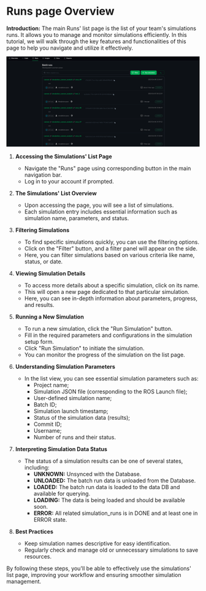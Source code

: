 # Runs page Overview

**Introduction:**
The main Runs' list page is the list of your team's simulations runs. It allows you to manage and monitor simulations efficiently. In this tutorial, we will walk through the key features and functionalities of this page to help you navigate and utilize it effectively.

![png](img/runs0.png "Runs page overview")

1. **Accessing the Simulations' List Page**
   - Navigate the "Runs" page using corresponding button in the main navigation bar.
   - Log in to your account if prompted.

2. **The Simulations' List Overview**
   - Upon accessing the page, you will see a list of simulations.
   - Each simulation entry includes essential information such as simulation name, parameters, and status.

3. **Filtering Simulations**
   - To find specific simulations quickly, you can use the filtering options.
   - Click on the "Filter" button, and a filter panel will appear on the side.
   - Here, you can filter simulations based on various criteria like name, status, or date.

4. **Viewing Simulation Details**
   - To access more details about a specific simulation, click on its name.
   - This will open a new page dedicated to that particular simulation.
   - Here, you can see in-depth information about parameters, progress, and results.

5. **Running a New Simulation**
   - To run a new simulation, click the "Run Simulation" button.
   - Fill in the required parameters and configurations in the simulation setup form.
   - Click "Run Simulation" to initiate the simulation.
   - You can monitor the progress of the simulation on the list page.

6. **Understanding Simulation Parameters**
   - In the list view, you can see essential simulation parameters such as:
        * Project name;
        * Simulation JSON file (corresponding to the ROS Launch file);
        * User-defined simulation name;
        * Batch ID;
        * Simulation launch timestamp;
        * Status of the simulation data (results);
        * Commit ID;
        * Username;
        * Number of runs and their status.

7. **Interpreting Simulation Data Status**
   - The status of a simulation results can be one of several states, including:
     - **UNKNOWN:** Unsynced with the Database.
     - **UNLOADED:** The batch run data is unloaded from the Database.
     - **LOADED:** The batch run data is loaded to the data DB and available for querying.
     - **LOADING:** The data is being loaded and should be available soon.
     - **ERROR:** All related simulation_runs is in DONE and at least one in ERROR state.


8. **Best Practices**
    - Keep simulation names descriptive for easy identification.
    - Regularly check and manage old or unnecessary simulations to save resources.

By following these steps, you'll be able to effectively use the simulations' list page, improving your workflow and ensuring smoother simulation management.

